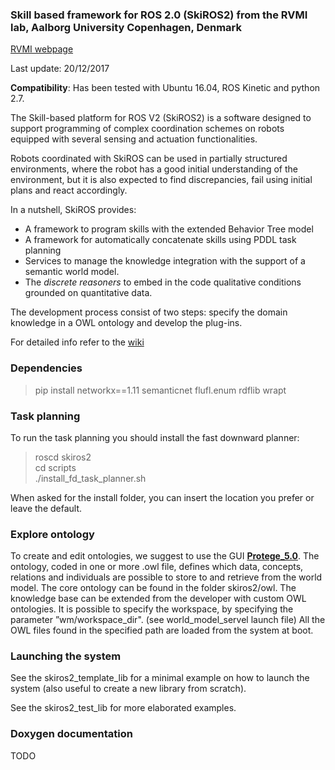 ###  Skill based framework for ROS 2.0 (SkiROS2) from the RVMI lab, Aalborg University Copenhagen, Denmark

[RVMI webpage](http://www.rvmi.aau.dk/)

Last update: 20/12/2017  

**Compatibility**: Has been tested with Ubuntu 16.04, ROS Kinetic and python 2.7.

The Skill-based platform for ROS V2 (SkiROS2) is a software designed to support programming of complex coordination schemes on robots equipped with several sensing and actuation functionalities.

Robots coordinated with SkiROS can be used in partially structured environments, where the robot has a good initial understanding of the environment, but it is also expected to find discrepancies, fail using initial plans and react accordingly.

In a nutshell, SkiROS provides:
* A framework to program skills with the extended Behavior Tree model
* A framework for automatically concatenate skills using PDDL task planning 
* Services to manage the knowledge integration with the support of a semantic world model. 
* The *discrete reasoners* to embed in the code qualitative conditions grounded on quantitative data. 

The development process consist of two steps: specify the domain knowledge in a OWL ontology and develop the plug-ins. 

For detailed info refer to the [wiki](https://github.com/RVMI/skiros2/wiki)

### Dependencies

> pip install networkx==1.11 semanticnet flufl.enum rdflib wrapt  

### Task planning

To run the task planning you should install the fast downward planner:

> roscd skiros2  
> cd scripts  
> ./install_fd_task_planner.sh  

When asked for the install folder, you can insert the location you prefer or leave the default.

### Explore ontology

To create and edit ontologies, we suggest to use the GUI [**Protege_5.0**](http://protege.stanford.edu/download/protege/5.0/snapshots/). 
The ontology, coded in one or more .owl file, defines which data, concepts, relations and individuals are possible to store to and retrieve from the world model. 
The core ontology can be found in the folder skiros2/owl. The knowledge base can be extended from the developer with custom OWL ontologies. 
It is possible to specify the workspace, by specifying the parameter ”wm/workspace_dir". (see world_model_servel launch file)
All the OWL files found in the specified path are loaded from the system at boot. 

### Launching the system

See the skiros2_template_lib for a minimal example on how to launch the system (also useful to create a new library from scratch).

See the skiros2_test_lib for more elaborated examples.

### Doxygen documentation

TODO


